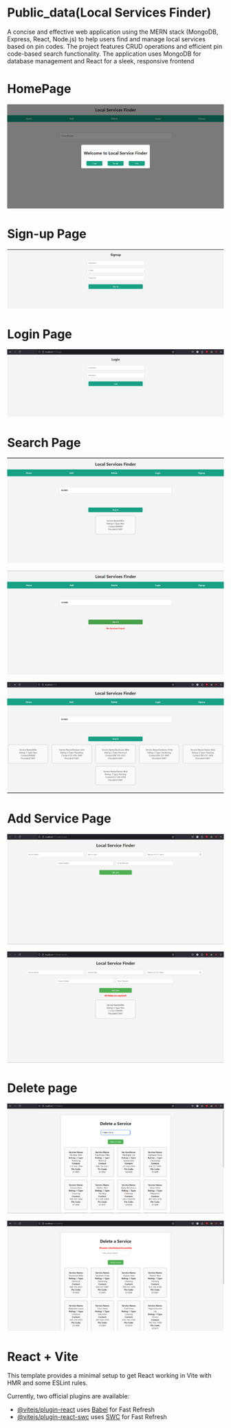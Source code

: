 # Public_data(Local Services Finder)
 A concise and effective web application using the MERN stack (MongoDB, Express,
React, Node.js) to help users find and manage local services based on pin codes. The project
features CRUD operations and efficient pin code-based search functionality. The application uses
MongoDB for database management and React for a sleek, responsive frontend


# HomePage

![HomePage](src/img/image.png)

# Sign-up Page

![Signup page](<src/img/Screenshot 2024-10-23 234246.png>)

# Login Page
![Login-Page](<src/img/Screenshot 2024-10-23 234238.png>)

# Search Page
![Search](<src/img/Screenshot 2024-10-23 234232.png>)

![Search](<src/img/Screenshot 2024-10-23 234129.png>)

![Search](<src/img/Screenshot 2024-10-23 234530.png>)

# Add Service Page

![Add Service](<src/img/Screenshot 2024-10-23 234142.png>)

![Add Service](<src/img/Screenshot 2024-10-23 234217.png>)

# Delete page
![Delete Page](<src/img/Screenshot 2024-10-23 233207.png>)

![Delete Page](<src/img/Screenshot 2024-10-23 234113.png>)



# React + Vite
This template provides a minimal setup to get React working in Vite with HMR and some ESLint rules.

Currently, two official plugins are available:

- [@vitejs/plugin-react](https://github.com/vitejs/vite-plugin-react/blob/main/packages/plugin-react/README.md) uses [Babel](https://babeljs.io/) for Fast Refresh
- [@vitejs/plugin-react-swc](https://github.com/vitejs/vite-plugin-react-swc) uses [SWC](https://swc.rs/) for Fast Refresh
